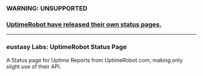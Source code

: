 
### WARNING: UNSUPPORTED
### [UptimeRobot have released their own status pages.](http://blog.uptimerobot.com/introducing-public-status-pages-yay/)

---

### eustasy Labs: UptimeRobot Status Page

A Status page for Uptime Reports from UptimeRobot.com, making only slight use of their API.
